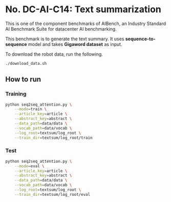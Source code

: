 # No. DC-AI-C14: Text summarization
This is one of the component benchmarks of AIBench, an Industry Standard AI Benchmark Suite for datacenter AI benchmarking.

This benchmark is to generate the text summary. It uses **sequence-to-sequence** model and takes **Gigaword dataset** as input.

To download the robot data, run the following.

```bash
./download_data.sh
```

## How to run

### Training

```bash
python seq2seq_attention.py \
    --mode=train \
    --article_key=article \
    --abstract_key=abstract \
    --data_path=data/data \
    --vocab_path=data/vocab \
    --log_root=textsum/log_root \
    --train_dir=textsum/log_root/train
```

### Test

```bash
python seq2seq_attention.py \
    --mode=eval \
    --article_key=article \
    --abstract_key=abstract \
    --data_path=data/data \
    --vocab_path=data/vocab \
    --log_root=textsum/log_root \
    --train_dir=textsum/log_root/eval
```
